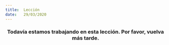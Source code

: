 ```yaml
---
title:  Lección
date:   29/03/2020
---
```


### <center>Todavía estamos trabajando en esta lección. Por favor, vuelva más tarde.</center>